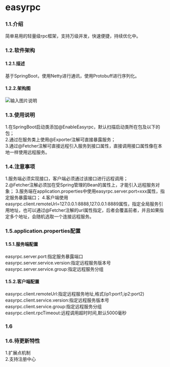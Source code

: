 # easyrpc  

### 1.1.介绍  

简单易用的轻量级rpc框架，支持万级并发，快速便捷，持续优化中。

### 1.2.软件架构  

#### 1.2.1.描述  
基于SpringBoot，使用Netty进行通讯，使用Protobuff进行序列化。
#### 1.2.2.架构图
![输入图片说明](https://images.gitee.com/uploads/images/2020/1003/081836_11cb7094_1738997.png "QQ图片20201003081726.png")


### 1.3.使用说明  

1.在SpringBoot启动类添加@EnableEasyrpc，默认扫描启动类所在包及以下的包；  
2.通过在服务类上使用@Exporter注解可直接暴露服务；  
3.通过@Fetcher注解可直接远程引入服务到接口属性，直接调用接口属性像在本地一样使用远程服务。

### 1.4.注意事项

1.服务端必须实现接口，客户端必须通过该接口进行远程调用；  
2.@Fetcher注解必须加在受Spring管理的Bean的属性上，才能引入远程服务对象；
3.服务端在application.properties中使用easyrpc.server.port=xxx属性，指定服务暴露端口；
4.客户端使用easyrpc.client.remoteUrl=127.0.0.1:8888,127.0.0.1:8889属性，指定全局服务引用地址，也可以通过@Fetcher注解的url属性指定，后者会覆盖前者，并且如果指定多个地址，会随机选取一个连接远程服务。

### 1.5.application.properties配置  

#### 1.5.1.服务端配置  
easyrpc.server.port:指定服务暴露端口  
easyrpc.server.service.version:指定远程服务版本号  
easyrpc.server.service.group:指定远程服务分组  

#### 1.5.2.客户端配置 
easyrpc.client.remoteUrl:指定远程服务地址,格式(ip1:port1,ip2:port2)  
easyrpc.client.service.version:指定远程服务版本号  
easyrpc.client.service.group:指定远程服务分组  
easyrpc.client.rpcTimeout:远程调用超时时间,默认5000毫秒
  
### 1.6
### 1.6.待更新特性  
1.扩展点机制  
2.支持注册中心  
  
  


